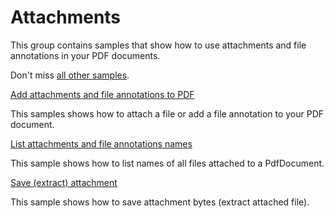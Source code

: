 # Attachments
This group contains samples that show how to use attachments and file annotations in your PDF documents.

Don't miss [all other samples](/Samples).

[Add attachments and file annotations to PDF](/Samples/Attachments/AddAttachments)

This samples shows how to attach a file or add a file annotation to your PDF document.

[List attachments and file annotations names](/Samples/Attachments/GetAllAttachments)

This sample shows how to list names of all files attached to a PdfDocument.

[Save (extract) attachment](/Samples/Attachments/SaveAttachment)

This sample shows how to save attachment bytes (extract attached file).
